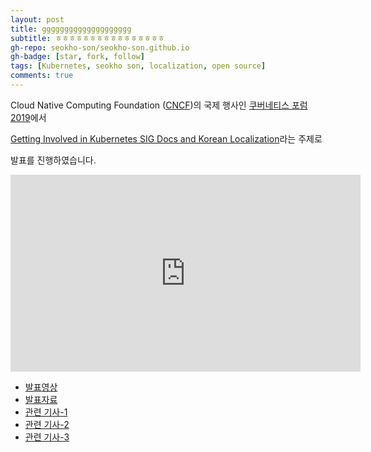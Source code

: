 ```yaml
---
layout: post
title: gggggggggggggggggggg
subtitle: ㅎㅎㅎㅎㅎㅎㅎㅎㅎㅎㅎㅎㅎㅎㅎㅎ
gh-repo: seokho-son/seokho-son.github.io
gh-badge: [star, fork, follow]
tags: [Kubernetes, seokho son, localization, open source]
comments: true
---
```


Cloud Native Computing Foundation ([CNCF](https://www.cncf.io/))의 국제 행사인 [쿠버네티스 포럼 2019](https://www.cncf.io/announcement/2019/10/17/cloud-native-computing-foundation-announces-schedule-for-kubernetes-forums-in-seoul-and-sydney/)에서


[Getting Involved in Kubernetes SIG Docs and Korean Localization](https://k8sforumseoul19eng.sched.com/event/WIRH/getting-involved-in-kubernetes-sig-docs-and-korean-localization-seokho-son-electronics-and-telecommunications-research-institute-etri-ian-choi-microsoft)라는 주제로

발표를 진행하였습니다.

<iframe width="560" height="315" src="https://www.youtube.com/embed/1TLBSmeaVJc" frameborder="0" allowfullscreen></iframe>

<br>

* [발표영상](https://www.youtube.com/watch?v=1TLBSmeaVJc)
* [발표자료](https://static.sched.com/hosted_files/k8sforumseoul19eng/f4/Getting%20Involved%20in%20Kubernetes%20SIG%20Docs%20and%20Korean%20Localization%28K8sForum19_Seokho_Ian_v2%29.pdf)
* [관련 기사-1](http://www.epnc.co.kr/news/articleView.html?idxno=93061)
* [관련 기사-2](http://scimonitors.com/%EC%BF%A0%EB%B2%84%EB%84%A4%ED%8B%B0%EC%8A%A4-%ED%8F%AC%EB%9F%BC-%EC%98%A4%ED%94%88%EC%86%8C%EC%8A%A4-%ED%81%B4%EB%9D%BC%EC%9A%B0%EB%93%9C-%EB%84%A4%EC%9D%B4%ED%8B%B0%EB%B8%8C-%EC%83%9D%ED%83%9C/)
* [관련 기사-3](http://www.hellot.net/new_hellot/magazine/magazine_read.html?code=202&sub=001&idx=49121)
